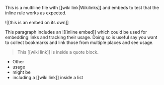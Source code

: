 This is a multiline file with [[wiki link|Wikilinks]] and embeds to test that the inline rule works as expected.

![[this is an embed on its own]]

This paragraph includes an ![[inline embed]] which could be used for embedding links and tracking their usage. Doing so is useful say you want to collect bookmarks and link those from multiple places and see usage.

> This [[wiki link]] is inside a quote block.

- Other
- usage
- might be
- including a [[wiki link]] inside a list
